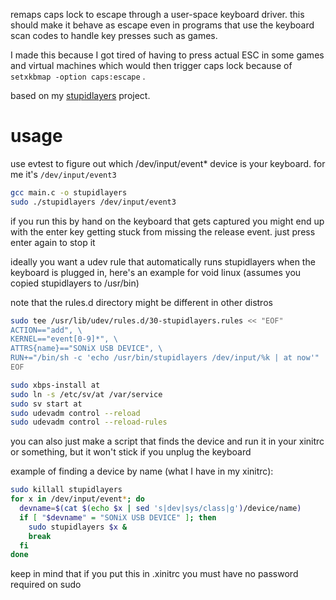 remaps caps lock to escape through a user-space keyboard driver. this should make it behave as
escape even in programs that use the keyboard scan codes to handle key presses such as games.

I made this because I got tired of having to press actual ESC in some games and virtual machines
which would then trigger caps lock because of `setxkbmap -option caps:escape` .

based on my [stupidlayers](https://github.com/Francesco149/stupidlayers) project.

# usage

use evtest to figure out which /dev/input/event* device is your keyboard.
for me it's `/dev/input/event3`

```sh
gcc main.c -o stupidlayers
sudo ./stupidlayers /dev/input/event3
```

if you run this by hand on the keyboard that gets captured you might
end up with the enter key getting stuck from missing the release event.
just press enter again to stop it

ideally you want a udev rule that automatically runs stupidlayers when
the keyboard is plugged in, here's an example for void linux (assumes you
copied stupidlayers to /usr/bin)

note that the rules.d directory might be different in other distros

```sh
sudo tee /usr/lib/udev/rules.d/30-stupidlayers.rules << "EOF"
ACTION=="add", \
KERNEL=="event[0-9]*", \
ATTRS{name}=="SONiX USB DEVICE", \
RUN+="/bin/sh -c 'echo /usr/bin/stupidlayers /dev/input/%k | at now'"
EOF

sudo xbps-install at
sudo ln -s /etc/sv/at /var/service
sudo sv start at
sudo udevadm control --reload
sudo udevadm control --reload-rules
```

you can also just make a script that finds the device and run it in
your xinitrc or something, but it won't stick if you unplug the keyboard

example of finding a device by name (what I have in my xinitrc):

```sh
sudo killall stupidlayers
for x in /dev/input/event*; do
  devname=$(cat $(echo $x | sed 's|dev|sys/class|g')/device/name)
  if [ "$devname" = "SONiX USB DEVICE" ]; then
    sudo stupidlayers $x &
    break
  fi
done
```

keep in mind that if you put this in .xinitrc you must have no password
required on sudo
